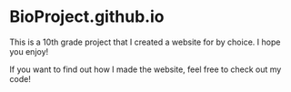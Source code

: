 # BioProject.github.io
This is a 10th grade project that I created a website for by choice. I hope you enjoy!

If you want to find out how I made the website, feel free to check out my code!
